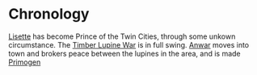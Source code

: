 <!-- TITLE: Events -->
<!-- SUBTITLE: List of Events -->

# Chronology
[Lisette](/home/vtm/officials#prince) has become Prince of the Twin Cities, through some unkown circumstance.
The [Timber Lupine War](/home/vtm/events/lupinewar) is in full swing.
[Anwar](/home/vtm/npc/anwar) moves into town and brokers peace between the lupines in the area, and is made [Primogen](/home/vtm/officials#primogen)
